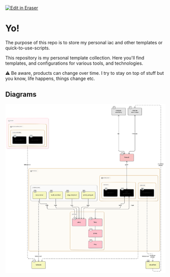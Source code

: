 <p><a target="_blank" href="https://app.eraser.io/workspace/WrHChwQDmsZzot7fLG73" id="edit-in-eraser-github-link"><img alt="Edit in Eraser" src="https://firebasestorage.googleapis.com/v0/b/second-petal-295822.appspot.com/o/images%2Fgithub%2FOpen%20in%20Eraser.svg?alt=media&amp;token=968381c8-a7e7-472a-8ed6-4a6626da5501"></a></p>

# Yo!
The purpose of this repo is to store my personal iac and other templates or quick-to-use-scripts.

This repository is my personal template collection. Here you'll find templates, and configurations for various tools, and technologies.

⚠️ Be aware, products can change over time. I try to stay on top of stuff but you know, life happens, things change etc.


<!-- eraser-additional-content -->
## Diagrams
<!-- eraser-additional-files -->
<a href="/eraser.io/README-flowchart-1.eraserdiagram" data-element-id="MDgwCfCKyQqGD4OkOkpma"><img src="/.eraser/WrHChwQDmsZzot7fLG73___X0sJn9MOhPegOp7fnl0MHqOu1LT2___---diagram----ecbb327dc29fe7bfe51231a635ee5c28.png" alt="" data-element-id="MDgwCfCKyQqGD4OkOkpma" /></a>
<!-- end-eraser-additional-files -->
<!-- end-eraser-additional-content -->
<!--- Eraser file: https://app.eraser.io/workspace/WrHChwQDmsZzot7fLG73 --->